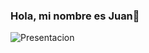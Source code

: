 ### Hola, mi nombre es Juan👋
![Presentacion](https://www.canva.com/design/DAFfAwlawag/tZZtITGZHFG9UeELoG5HXA/watch?utm_content=DAFfAwlawag&utm_campaign=designshare&utm_medium=link&utm_source=publishsharelink)
<!--
**Arguellis17/arguellis17** is a ✨ _special_ ✨ repository because its `README.md` (this file) appears on your GitHub profile.

Here are some ideas to get you started:

- 🔭 I’m currently working on ...
- 🌱 I’m currently learning ...
- 👯 I’m looking to collaborate on ...
- 🤔 I’m looking for help with ...
- 💬 Ask me about ...
- 📫 How to reach me: ...
- 😄 Pronouns: ...
- ⚡ Fun fact: ...
-->
